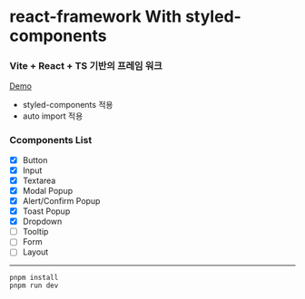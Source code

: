 # react-framework With styled-components
### Vite + React + TS 기반의 프레임 워크

[Demo](https://jun-framework.netlify.app/)

- styled-components 적용
- auto import 적용

### Ccomponents List

- [x] Button
- [x] Input
- [x] Textarea
- [x] Modal Popup
- [x] Alert/Confirm Popup
- [x] Toast Popup
- [x] Dropdown
- [ ] Tooltip
- [ ] Form
- [ ] Layout

--- 

```
pnpm install
pnpm run dev
```
